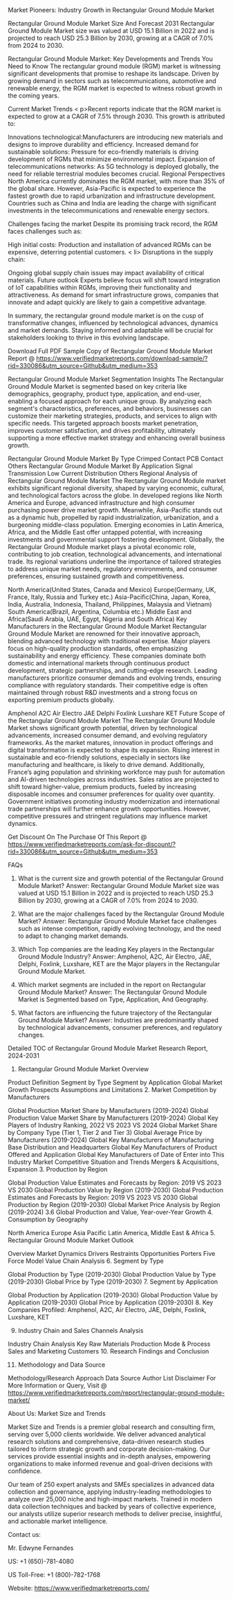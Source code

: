Market Pioneers: Industry Growth in Rectangular Ground Module Market


Rectangular Ground Module Market Size And Forecast 2031
Rectangular Ground Module Market size was valued at USD 15.1 Billion in 2022 and is projected to reach USD 25.3 Billion by 2030, growing at a CAGR of 7.0% from 2024 to 2030.

Rectangular Ground Module Market: Key Developments and Trends You Need to Know
The rectangular ground module (RGM) market is witnessing significant developments that promise to reshape its landscape. Driven by growing demand in sectors such as telecommunications, automotive and renewable energy, the RGM market is expected to witness robust growth in the coming years.

Current Market Trends
< p>Recent reports indicate that the RGM market is expected to grow at a CAGR of 7.5% through 2030. This growth is attributed to:

Innovations technological:Manufacturers are introducing new materials and designs to improve durability and efficiency.
Increased demand for sustainable solutions: Pressure for eco-friendly materials is driving development of RGMs that minimize environmental impact.
Expansion of telecommunications networks: As 5G technology is deployed globally, the need for reliable terrestrial modules becomes crucial.
Regional Perspectives
North America currently dominates the RGM market, with more than 35% of the global share. However, Asia-Pacific is expected to experience the fastest growth due to rapid urbanization and infrastructure development. Countries such as China and India are leading the charge with significant investments in the telecommunications and renewable energy sectors.

Challenges facing the market
Despite its promising track record, the RGM faces challenges such as:

High initial costs: Production and installation of advanced RGMs can be expensive, deterring potential customers.
< li>
Disruptions in the supply chain:

Ongoing global supply chain issues may impact availability of critical materials.
Future outlook
Experts believe focus will shift toward integration of IoT capabilities within RGMs, improving their functionality and attractiveness. As demand for smart infrastructure grows, companies that innovate and adapt quickly are likely to gain a competitive advantage.

In summary, the rectangular ground module market is on the cusp of transformative changes, influenced by technological advances, dynamics and market demands. Staying informed and adaptable will be crucial for stakeholders looking to thrive in this evolving landscape.

Download Full PDF Sample Copy of Rectangular Ground Module Market Report @ https://www.verifiedmarketreports.com/download-sample/?rid=330086&utm_source=Github&utm_medium=353

Rectangular Ground Module Market Segmentation Insights
The Rectangular Ground Module Market is segmented based on key criteria like demographics, geography, product type, application, and end-user, enabling a focused approach for each unique group. By analyzing each segment's characteristics, preferences, and behaviors, businesses can customize their marketing strategies, products, and services to align with specific needs. This targeted approach boosts market penetration, improves customer satisfaction, and drives profitability, ultimately supporting a more effective market strategy and enhancing overall business growth.

Rectangular Ground Module Market By Type
Crimped Contact
PCB Contact
Others
Rectangular Ground Module Market By Application
Signal Transmission
Low Current Distribution
Others
Regional Analysis of Rectangular Ground Module Market
The Rectangular Ground Module market exhibits significant regional diversity, shaped by varying economic, cultural, and technological factors across the globe. In developed regions like North America and Europe, advanced infrastructure and high consumer purchasing power drive market growth. Meanwhile, Asia-Pacific stands out as a dynamic hub, propelled by rapid industrialization, urbanization, and a burgeoning middle-class population. Emerging economies in Latin America, Africa, and the Middle East offer untapped potential, with increasing investments and governmental support fostering development. Globally, the Rectangular Ground Module market plays a pivotal economic role, contributing to job creation, technological advancements, and international trade. Its regional variations underline the importance of tailored strategies to address unique market needs, regulatory environments, and consumer preferences, ensuring sustained growth and competitiveness.

North America(United States, Canada and Mexico)
Europe(Germany, UK, France, Italy, Russia and Turkey etc.)
Asia-Pacific(China, Japan, Korea, India, Australia, Indonesia, Thailand, Philippines, Malaysia and Vietnam)
South America(Brazil, Argentina, Columbia etc.)
Middle East and Africa(Saudi Arabia, UAE, Egypt, Nigeria and South Africa)
Key Manufacturers in the Rectangular Ground Module Market
Rectangular Ground Module Market are renowned for their innovative approach, blending advanced technology with traditional expertise. Major players focus on high-quality production standards, often emphasizing sustainability and energy efficiency. These companies dominate both domestic and international markets through continuous product development, strategic partnerships, and cutting-edge research. Leading manufacturers prioritize consumer demands and evolving trends, ensuring compliance with regulatory standards. Their competitive edge is often maintained through robust R&D investments and a strong focus on exporting premium products globally.

Amphenol
A2C
Air Electro
JAE
Delphi
Foxlink
Luxshare
KET
Future Scope of the Rectangular Ground Module Market
The Rectangular Ground Module Market shows significant growth potential, driven by technological advancements, increased consumer demand, and evolving regulatory frameworks. As the market matures, innovation in product offerings and digital transformation is expected to shape its expansion. Rising interest in sustainable and eco-friendly solutions, especially in sectors like manufacturing and healthcare, is likely to drive demand. Additionally, France’s aging population and shrinking workforce may push for automation and AI-driven technologies across industries. Sales ratios are projected to shift toward higher-value, premium products, fueled by increasing disposable incomes and consumer preferences for quality over quantity. Government initiatives promoting industry modernization and international trade partnerships will further enhance growth opportunities. However, competitive pressures and stringent regulations may influence market dynamics.

Get Discount On The Purchase Of This Report @ https://www.verifiedmarketreports.com/ask-for-discount/?rid=330086&utm_source=Github&utm_medium=353

FAQs
1. What is the current size and growth potential of the Rectangular Ground Module Market?
Answer: Rectangular Ground Module Market size was valued at USD 15.1 Billion in 2022 and is projected to reach USD 25.3 Billion by 2030, growing at a CAGR of 7.0% from 2024 to 2030.

2. What are the major challenges faced by the Rectangular Ground Module Market?
Answer: Rectangular Ground Module Market face challenges such as intense competition, rapidly evolving technology, and the need to adapt to changing market demands.

3. Which Top companies are the leading Key players in the Rectangular Ground Module Industry?
Answer: Amphenol, A2C, Air Electro, JAE, Delphi, Foxlink, Luxshare, KET are the Major players in the Rectangular Ground Module Market.

4. Which market segments are included in the report on Rectangular Ground Module Market?
Answer: The Rectangular Ground Module Market is Segmented based on Type, Application, And Geography.

5. What factors are influencing the future trajectory of the Rectangular Ground Module Market?
Answer: Industries are predominantly shaped by technological advancements, consumer preferences, and regulatory changes.

Detailed TOC of Rectangular Ground Module Market Research Report, 2024-2031
1. Rectangular Ground Module Market Overview

Product Definition
Segment by Type
Segment by Application
Global Market Growth Prospects
Assumptions and Limitations
2. Market Competition by Manufacturers

Global Production Market Share by Manufacturers (2019-2024)
Global Production Value Market Share by Manufacturers (2019-2024)
Global Key Players of Industry Ranking, 2022 VS 2023 VS 2024
Global Market Share by Company Type (Tier 1, Tier 2 and Tier 3)
Global Average Price by Manufacturers (2019-2024)
Global Key Manufacturers of Manufacturing Base Distribution and Headquarters
Global Key Manufacturers of Product Offered and Application
Global Key Manufacturers of Date of Enter into This Industry
Market Competitive Situation and Trends
Mergers & Acquisitions, Expansion
3. Production by Region

Global Production Value Estimates and Forecasts by Region: 2019 VS 2023 VS 2030
Global Production Value by Region (2019-2030)
Global Production Estimates and Forecasts by Region: 2019 VS 2023 VS 2030
Global Production by Region (2019-2030)
Global Market Price Analysis by Region (2019-2024) 3.6 Global Production and Value, Year-over-Year Growth
4. Consumption by Geography

North America
Europe
Asia Pacific
Latin America, Middle East & Africa
5. Rectangular Ground Module Market Outlook

Overview
Market Dynamics
Drivers
Restraints
Opportunities
Porters Five Force Model
Value Chain Analysis 
6. Segment by Type

Global Production by Type (2019-2030)
Global Production Value by Type (2019-2030)
Global Price by Type (2019-2030)
7. Segment by Application

Global Production by Application (2019-2030)
Global Production Value by Application (2019-2030)
Global Price by Application (2019-2030)
8. Key Companies Profiled: Amphenol, A2C, Air Electro, JAE, Delphi, Foxlink, Luxshare, KET

9. Industry Chain and Sales Channels Analysis

Industry Chain Analysis
Key Raw Materials
Production Mode & Process
Sales and Marketing
Customers
10. Research Findings and Conclusion

11. Methodology and Data Source

Methodology/Research Approach
Data Source
Author List
Disclaimer
For More Information or Query, Visit @ https://www.verifiedmarketreports.com/report/rectangular-ground-module-market/

About Us: Market Size and Trends

Market Size and Trends is a premier global research and consulting firm, serving over 5,000 clients worldwide. We deliver advanced analytical research solutions and comprehensive, data-driven research studies tailored to inform strategic growth and corporate decision-making. Our services provide essential insights and in-depth analyses, empowering organizations to make informed revenue and goal-driven decisions with confidence.

Our team of 250 expert analysts and SMEs specializes in advanced data collection and governance, applying industry-leading methodologies to analyze over 25,000 niche and high-impact markets. Trained in modern data collection techniques and backed by years of collective experience, our analysts utilize superior research methods to deliver precise, insightful, and actionable market intelligence.

Contact us:

Mr. Edwyne Fernandes

US: +1 (650)-781-4080

US Toll-Free: +1 (800)-782-1768

Website: https://www.verifiedmarketreports.com/

